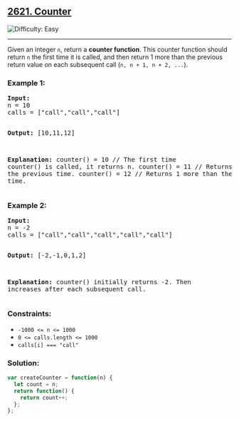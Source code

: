 <h2><a href="https://leetcode.com/problems/counter/">2621. Counter</a></h2>
<img src="https://img.shields.io/badge/Difficulty-Easy-brightgreen" alt="Difficulty: Easy" />
<hr>

<p>Given an integer <code>n</code>, return a <strong>counter function</strong>. This counter function should return <code>n</code> the first time it is called, and then return 1 more than the previous return value on each subsequent call (<code>n, n + 1, n + 2, ...</code>).</p>

<h3>Example 1:</h3>
<pre>
<strong>Input:</strong> 
n = 10 
calls = ["call","call","call"]

<strong>Output:</strong> [10,11,12]

<strong>Explanation:</strong> 
counter() = 10 // The first time counter() is called, it returns n.
counter() = 11 // Returns 1 more than the previous time.
counter() = 12 // Returns 1 more than the previous time.
</pre>

<h3>Example 2:</h3>
<pre>
<strong>Input:</strong> 
n = -2
calls = ["call","call","call","call","call"]

<strong>Output:</strong> [-2,-1,0,1,2]

<strong>Explanation:</strong> 
counter() initially returns -2. Then increases after each subsequent call.
</pre>

<h3>Constraints:</h3>
<ul>
  <li><code>-1000 &lt;= n &lt;= 1000</code></li>
  <li><code>0 &lt;= calls.length &lt;= 1000</code></li>
  <li><code>calls[i] === "call"</code></li>
</ul>

<h3>Solution:</h3>

```javascript
var createCounter = function(n) {
  let count = n;
  return function() {
    return count++;
  };
};
